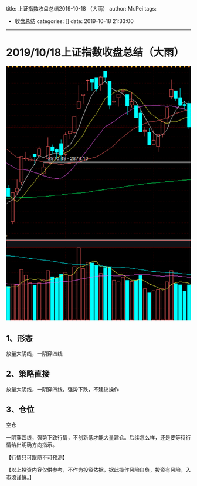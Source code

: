 title: 上证指数收盘总结2019-10-18 （大雨）
author: Mr.Pei
tags:

  - 收盘总结
categories: []
date: 2019-10-18  21:33:00
---
# 2019/10/18上证指数收盘总结（大雨）

![](https://github.com/Soros1990/markDownImages/blob/master/20191018220555.png?raw=true)

## 1、形态

放量大阴线，一阴穿四线

## 2、策略直接

放量大阴线，一阴穿四线，强势下跌，不建议操作

## 3、仓位
空仓

一阴穿四线，强势下跌行情，不创新低才能大量建仓。后续怎么样，还是要等待行情给出明确方向指示。

【行情只可跟随不可预测】

【以上投资内容仅供参考，不作为投资依据，据此操作风险自负，投资有风险，入市须谨慎。】